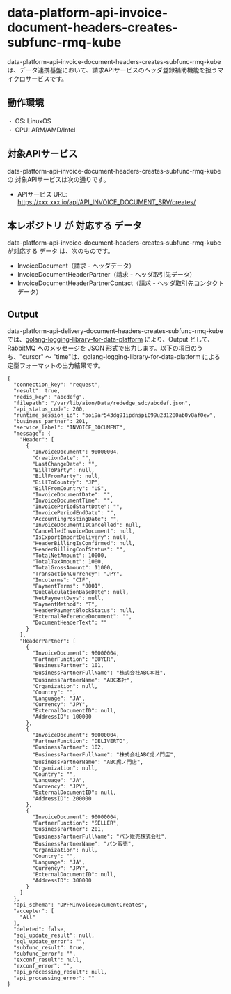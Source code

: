 # data-platform-api-invoice-document-headers-creates-subfunc-rmq-kube
data-platform-api-invoice-document-headers-creates-subfunc-rmq-kube は、データ連携基盤において、請求APIサービスのヘッダ登録補助機能を担うマイクロサービスです。

## 動作環境
・ OS: LinuxOS  
・ CPU: ARM/AMD/Intel  

## 対象APIサービス
data-platform-api-invoice-document-headers-creates-subfunc-rmq-kube の 対象APIサービスは次の通りです。

*  APIサービス URL: https://xxx.xxx.io/api/API_INVOICE_DOCUMENT_SRV/creates/

## 本レポジトリ が 対応する データ
data-platform-api-invoice-document-headers-creates-subfunc-rmq-kube が対応する データ は、次のものです。

* InvoiceDocument（請求 - ヘッダデータ）
* InvoiceDocumentHeaderPartner（請求 - ヘッダ取引先データ）
* InvoiceDocumentHeaderPartnerContact（請求 - ヘッダ取引先コンタクトデータ）

## Output
data-platform-api-delivery-document-headers-creates-subfunc-rmq-kube では、[golang-logging-library-for-data-platform](https://github.com/latonaio/golang-logging-library-for-data-platform) により、Output として、RabbitMQ へのメッセージを JSON 形式で出力します。以下の項目のうち、"cursor" ～ "time"は、golang-logging-library-for-data-platform による 定型フォーマットの出力結果です。

```
{
  "connection_key": "request",
  "result": true,
  "redis_key": "abcdefg",
  "filepath": "/var/lib/aion/Data/rededge_sdc/abcdef.json",
  "api_status_code": 200,
  "runtime_session_id": "boi9ar543dg91ipdnspi099u231280ab0v8af0ew",
  "business_partner": 201,
  "service_label": "INVOICE_DOCUMENT",
  "message": {
    "Header": [
      {
        "InvoiceDocument": 90000004,
        "CreationDate": "",
        "LastChangeDate": "",
        "BillToParty": null,
        "BillFromParty": null,
        "BillToCountry": "JP",
        "BillFromCountry": "US",
        "InvoiceDocumentDate": "",
        "InvoiceDocumentTime": "",
        "InvoicePeriodStartDate": "",
        "InvoicePeriodEndDate": "",
        "AccountingPostingDate": "",
        "InvoiceDocumentIsCancelled": null,
        "CancelledInvoiceDocument": null,
        "IsExportImportDelivery": null,
        "HeaderBillingIsConfirmed": null,
        "HeaderBillingConfStatus": "",
        "TotalNetAmount": 10000,
        "TotalTaxAmount": 1000,
        "TotalGrossAmount": 11000,
        "TransactionCurrency": "JPY",
        "Incoterms": "CIF",
        "PaymentTerms": "0001",
        "DueCalculationBaseDate": null,
        "NetPaymentDays": null,
        "PaymentMethod": "T",
        "HeaderPaymentBlockStatus": null,
        "ExternalReferenceDocument": "",
        "DocumentHeaderText": ""
      }
    ],
    "HeaderPartner": [
      {
        "InvoiceDocument": 90000004,
        "PartnerFunction": "BUYER",
        "BusinessPartner": 101,
        "BusinessPartnerFullName": "株式会社ABC本社",
        "BusinessPartnerName": "ABC本社",
        "Organization": null,
        "Country": "",
        "Language": "JA",
        "Currency": "JPY",
        "ExternalDocumentID": null,
        "AddressID": 100000
      },
      {
        "InvoiceDocument": 90000004,
        "PartnerFunction": "DELIVERTO",
        "BusinessPartner": 102,
        "BusinessPartnerFullName": "株式会社ABC虎ノ門店",
        "BusinessPartnerName": "ABC虎ノ門店",
        "Organization": null,
        "Country": "",
        "Language": "JA",
        "Currency": "JPY",
        "ExternalDocumentID": null,
        "AddressID": 200000
      },
      {
        "InvoiceDocument": 90000004,
        "PartnerFunction": "SELLER",
        "BusinessPartner": 201,
        "BusinessPartnerFullName": "パン販売株式会社",
        "BusinessPartnerName": "パン販売",
        "Organization": null,
        "Country": "",
        "Language": "JA",
        "Currency": "JPY",
        "ExternalDocumentID": null,
        "AddressID": 300000
      }
    ]
  },
  "api_schema": "DPFMInvoiceDocumentCreates",
  "accepter": [
    "All"
  ],
  "deleted": false,
  "sql_update_result": null,
  "sql_update_error": "",
  "subfunc_result": true,
  "subfunc_error": "",
  "exconf_result": null,
  "exconf_error": "",
  "api_processing_result": null,
  "api_processing_error": ""
}
```